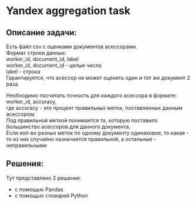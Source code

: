 # Yandex aggregation task

## Описание задачи:

Есть файл csv с оценками документов асессорами.  
Формат строки данных:  
worker_id, document_id, label  
worker_id, document_id - целые числа  
label - строка  
Гарантируется, что асессор не может оценить один и тот же документ 2 раза.

Необходимо посчитать точность для каждого асессора в формате:  
worker_id, accuracy,  
где accuracy - это процент правильных меток, поставленных данным асессором.  
Под правильной меткой понимается та, которую поставило большинство асессоров для данного документа.  
Если кол-во разных меток по одному документу одинаковое, то какая - то из них случайно назначается правильной,
а остальные - неправильными

## Решения:

Тут представлено 2 решения:  
- с помощью Pandas  
- c помощью словарей Python
